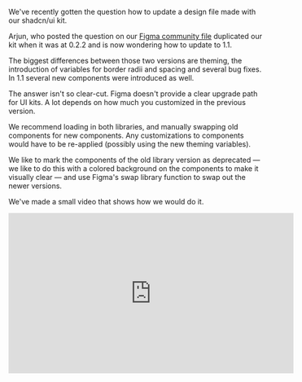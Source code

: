<script context="module" lang="ts">
    import type { BlogFrontmatter } from '$lib/blog/types';

    export const metadata: BlogFrontmatter = {
        title: 'How to update the Obra shadcn/ui kit?',
        date: '2025-10-15',
        author: 'Johan Ronsse'
    }
</script>

We've recently gotten the question how to update a design file made with our shadcn/ui kit.

Arjun, who posted the question on our [Figma community file](https://www.figma.com/community/file/1514746685758799870) duplicated our kit when it was at 0.2.2 and is now wondering how to update to 1.1.

The biggest differences between those two versions are theming, the introduction of variables for border radii and spacing and several bug fixes. In 1.1 several new components were introduced as well.

The answer isn't so clear-cut. Figma doesn't provide a clear upgrade path for UI kits. A lot depends on how much you customized in the previous version.

We recommend loading in both libraries, and manually swapping old components for new components. Any customizations to components would have to be re-applied (possibly using the new theming variables).

We like to mark the components of the old library version as deprecated — we like to do this with a colored background on the components to make it visually clear — and use Figma's swap library function to swap out the newer versions.

We've made a small video that shows how we would do it.

<iframe width="560" height="315" src="https://www.youtube.com/embed/R2sW2iKpCxY" title="YouTube video player" frameborder="0" allow="accelerometer; autoplay; clipboard-write; encrypted-media; gyroscope; picture-in-picture; web-share" referrerpolicy="strict-origin-when-cross-origin" allowfullscreen></iframe>




